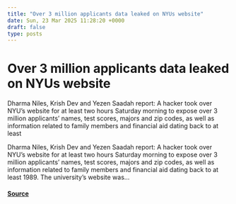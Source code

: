 ```yaml
---
title: "Over 3 million applicants data leaked on NYUs website"
date: Sun, 23 Mar 2025 11:28:20 +0000
draft: false
type: posts
---
```

# Over 3 million applicants data leaked on NYUs website





Dharma Niles, Krish Dev and Yezen Saadah report: A hacker took over NYU’s website for at least two hours Saturday morning to expose over 3 million applicants’ names, test scores, majors and zip codes, as well as information related to family members and financial aid dating back to at least

Dharma Niles, Krish Dev and Yezen Saadah report: A hacker took over NYU’s website for at least two hours Saturday morning to expose over 3 million applicants’ names, test scores, majors and zip codes, as well as information related to family members and financial aid dating back to at least 1989. The university’s website was...

#### [Source](https://databreaches.net/2025/03/23/over-3-million-applicants-data-leaked-on-nyus-website/)

